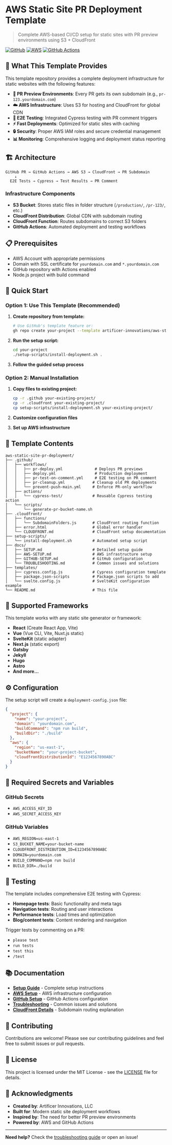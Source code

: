 # AWS Static Site PR Deployment Template

> Complete AWS-based CI/CD setup for static sites with PR preview environments using S3 + CloudFront

[![GitHub](https://img.shields.io/badge/GitHub-Template-blue?style=flat-square&logo=github)](https://github.com)
[![AWS](https://img.shields.io/badge/AWS-S3%20%2B%20CloudFront-orange?style=flat-square&logo=amazon-aws)](https://aws.amazon.com)
[![GitHub Actions](https://img.shields.io/badge/GitHub%20Actions-Workflows-blue?style=flat-square&logo=github-actions)](https://github.com/features/actions)

## 🚀 What This Template Provides

This template repository provides a complete deployment infrastructure for static websites with the following features:

- **🔀 PR Preview Environments**: Every PR gets its own subdomain (e.g., `pr-123.yourdomain.com`)
- **☁️ AWS Infrastructure**: Uses S3 for hosting and CloudFront for global CDN
- **🧪 E2E Testing**: Integrated Cypress testing with PR comment triggers
- **⚡ Fast Deployments**: Optimized for static sites with caching
- **🔒 Security**: Proper AWS IAM roles and secure credential management
- **📊 Monitoring**: Comprehensive logging and deployment status reporting

## 🏗️ Architecture

```
GitHub PR → GitHub Actions → AWS S3 → CloudFront → PR Subdomain
    ↓
  E2E Tests → Cypress → Test Results → PR Comment
```

### Infrastructure Components

- **S3 Bucket**: Stores static files in folder structure (`/production/`, `/pr-123/`, etc.)
- **CloudFront Distribution**: Global CDN with subdomain routing
- **CloudFront Function**: Routes subdomains to correct S3 folders
- **GitHub Actions**: Automated deployment and testing workflows

## 📋 Prerequisites

- AWS Account with appropriate permissions
- Domain with SSL certificate for `yourdomain.com` and `*.yourdomain.com`
- GitHub repository with Actions enabled
- Node.js project with build command

## 🚀 Quick Start

### Option 1: Use This Template (Recommended)

1. **Create repository from template:**
   ```bash
   # Use GitHub's template feature or:
   gh repo create your-project --template artificer-innovations/aws-static-site-pr-deployment
   ```

2. **Run the setup script:**
   ```bash
   cd your-project
   ./setup-scripts/install-deployment.sh .
   ```

3. **Follow the guided setup process**

### Option 2: Manual Installation

1. **Copy files to existing project:**
   ```bash
   cp -r .github your-existing-project/
   cp -r .cloudfront your-existing-project/
   cp setup-scripts/install-deployment.sh your-existing-project/
   ```

2. **Customize configuration files**

3. **Set up AWS infrastructure**

## 📁 Template Contents

```
aws-static-site-pr-deployment/
├── .github/
│   ├── workflows/
│   │   ├── pr-deploy.yml              # Deploys PR previews
│   │   ├── deploy.yml                 # Production deployment
│   │   ├── pr-test-on-comment.yml     # E2E testing on PR comment
│   │   ├── pr-cleanup.yml            # Cleanup old PR deployments
│   │   └── prevent-push-main.yml     # Enforce PR-only workflow
│   ├── actions/
│   │   └── cypress-test/             # Reusable Cypress testing action
│   └── scripts/
│       └── generate-pr-bucket-name.sh
├── .cloudfront/
│   ├── functions/
│   │   └── SubdomainFolders.js       # CloudFront routing function
│   ├── error.html                    # Global error handler
│   └── CLOUDFRONT.md                 # CloudFront setup documentation
├── setup-scripts/
│   └── install-deployment.sh         # Automated setup script
├── docs/
│   ├── SETUP.md                      # Detailed setup guide
│   ├── AWS-SETUP.md                  # AWS infrastructure setup
│   ├── GITHUB-SETUP.md               # GitHub configuration
│   └── TROUBLESHOOTING.md            # Common issues and solutions
├── templates/
│   ├── cypress.config.js             # Cypress configuration template
│   ├── package.json-scripts          # Package.json scripts to add
│   └── svelte.config.js              # SvelteKit configuration example
└── README.md                         # This file
```

## 🎯 Supported Frameworks

This template works with any static site generator or framework:

- **React** (Create React App, Vite)
- **Vue** (Vue CLI, Vite, Nuxt.js static)
- **SvelteKit** (static adapter)
- **Next.js** (static export)
- **Gatsby**
- **Jekyll**
- **Hugo**
- **Astro**
- **And more...**

## ⚙️ Configuration

The setup script will create a `deployment-config.json` file:

```json
{
  "project": {
    "name": "your-project",
    "domain": "yourdomain.com",
    "buildCommand": "npm run build",
    "buildDir": "./build"
  },
  "aws": {
    "region": "us-east-1",
    "bucketName": "your-project-bucket",
    "cloudfrontDistributionId": "E1234567890ABC"
  }
}
```

## 🔐 Required Secrets and Variables

### GitHub Secrets
- `AWS_ACCESS_KEY_ID`
- `AWS_SECRET_ACCESS_KEY`

### GitHub Variables
- `AWS_REGION=us-east-1`
- `S3_BUCKET_NAME=your-bucket-name`
- `CLOUDFRONT_DISTRIBUTION_ID=E1234567890ABC`
- `DOMAIN=yourdomain.com`
- `BUILD_COMMAND=npm run build`
- `BUILD_DIR=./build`

## 🧪 Testing

The template includes comprehensive E2E testing with Cypress:

- **Homepage tests**: Basic functionality and meta tags
- **Navigation tests**: Routing and user interactions
- **Performance tests**: Load times and optimization
- **Blog/content tests**: Content rendering and navigation

Trigger tests by commenting on a PR:
- `please test`
- `run tests`
- `test this`
- `/test`

## 📚 Documentation

- [**Setup Guide**](docs/SETUP.md) - Complete setup instructions
- [**AWS Setup**](docs/AWS-SETUP.md) - AWS infrastructure configuration
- [**GitHub Setup**](docs/GITHUB-SETUP.md) - GitHub Actions configuration
- [**Troubleshooting**](docs/TROUBLESHOOTING.md) - Common issues and solutions
- [**CloudFront Details**](.cloudfront/CLOUDFRONT.md) - Subdomain routing explanation

## 🤝 Contributing

Contributions are welcome! Please see our contributing guidelines and feel free to submit issues or pull requests.

## 📄 License

This project is licensed under the MIT License - see the [LICENSE](LICENSE) file for details.

## 🙏 Acknowledgments

- **Created by**: Artificer Innovations, LLC
- **Built for**: Modern static site deployment workflows
- **Inspired by**: The need for better PR preview environments
- **Powered by**: AWS and GitHub Actions

---

**Need help?** Check the [troubleshooting guide](docs/TROUBLESHOOTING.md) or open an issue!
